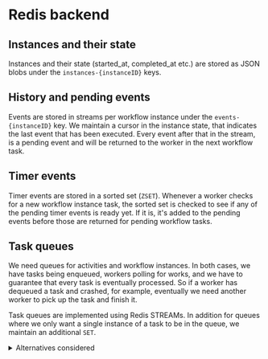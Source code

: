 # Redis backend

## Instances and their state

Instances and their state (started_at, completed_at etc.) are stored as JSON blobs under the `instances-{instanceID}` keys.

## History and pending events

Events are stored in streams per workflow instance under the `events-{instanceID}` key. We maintain a cursor in the instance state, that indicates the last event that has been executed. Every event after that in the stream, is a pending event and will be returned to the worker in the next workflow task.

## Timer events

Timer events are stored in a sorted set (`ZSET`). Whenever a worker checks for a new workflow instance task, the sorted set is checked to see if any of the pending timer events is ready yet. If it is, it's added to the pending events before those are returned for pending workflow tasks.

## Task queues

We need queues for activities and workflow instances. In both cases, we have tasks being enqueued, workers polling for works, and we have to guarantee that every task is eventually processed. So if a worker has dequeued a task and crashed, for example, eventually we need another worker to pick up the task and finish it.

Task queues are implemented using Redis STREAMs. In addition for queues where we only want a single instance of a task to be in the queue, we maintain an additional `SET`.

<details>
  <summary>Alternatives considered</summary>

  **Option 1 - `ZSET`**:

  Store keys for queue items in a `ZSET`. The score for the sorted set is the timestamp when the task is unlocked. For new tasks the `SCORE` is the current timestamp.

  Workers make a `ZRANGE` query to that sorted set, looking for tasks where the `SCORE` is in `-inf, now)`. That will get tasksß where the unlock timestamp is in the past. Either because they have just been queued, or the lock has expired.

  Once a worker picks up a task, the score is updated to `now + lock_timeout`. Query and update are done in a transaction with a `WATCH` on the queue key.

  When a worker is done with a task, it removes it from the `ZSET` (`ZREM`).

  Pro:
  - No special handling for recovering crashed tasks, they'll automatically unlock

  Con:
  - Need for polling and cannot use any of the blocking redis commands
  - WAIT with transaction, or a script required

  **Option 2 - `LISTS`**

  Use two `LIST`s, one for the _pending_ queue, one for the _processing_ queue. To enqueue a new task, `LPUSH` it onto the _pending_ list. Also add an entry in a separate `ZSET` where the score is the unlock timestamp. Initially that timestamp will be the current timestamp. The `LPUSH` and `ZADD` are done in a transaction with a `WATCH` on the queue key, and retried if another client modified the queue in the mean time. Alternatively, the two operations can be done in a script.

  For picking up tasks, we use a blocking `BLMOVE .. RIGHT  LEFT` command to pick up the next available task from _pending_ and move it to _processing_ as a single atomic operation. Once picked up, the `SCORE` in the `ZSET` is adjusted to `now + lock_timeout`.

  When a worker is done with a task, it removes it from the _processing_ list (`LREM`), and the `ZSET` (`ZREM`).

  To recover abandoned tasks, we periodically scan the _processing_ list

  Pro:
  - Blocking call does not require constant polling

  Con:
  - Requires periodic scans of the _processing_ list to find tasks that have been abandoned
  - Picking up a task, adjusting its ZSET value and the periodic scan could run into race conditions

</details>